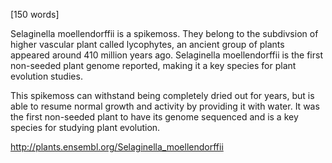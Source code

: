 
[150 words]

Selaginella moellendorffii is a spikemoss. They belong to the subdivsion of higher vascular plant called lycophytes, an ancient group of plants appeared around 410 million years ago. Selaginella moellendorffii is the first non-seeded plant genome reported, making it a key species for plant evolution studies.

This spikemoss can withstand being completely dried out for years, but is able to resume normal growth and activity by providing it with water. 
It was the first non-seeded plant to have its genome sequenced and is a key species for studying plant evolution.

http://plants.ensembl.org/Selaginella_moellendorffii
